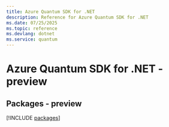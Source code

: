 ```yaml
---
title: Azure Quantum SDK for .NET
description: Reference for Azure Quantum SDK for .NET
ms.date: 07/25/2025
ms.topic: reference
ms.devlang: dotnet
ms.service: quantum
---
```

# Azure Quantum SDK for .NET - preview
## Packages - preview
[!INCLUDE [packages](quantum-index.md)]